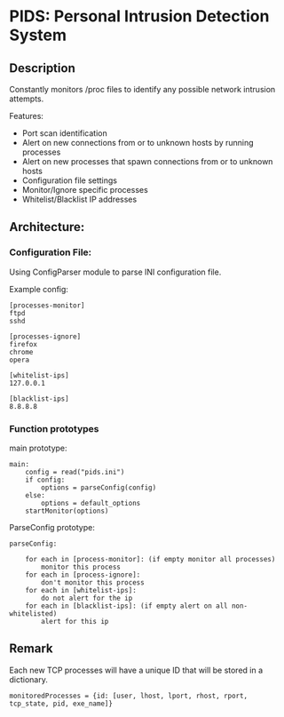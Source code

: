PIDS: Personal Intrusion Detection System
===============================

Description
----------------

Constantly monitors /proc files to identify any possible network intrusion attempts.

Features:

* Port scan identification
* Alert on new connections from or to unknown hosts by running processes
* Alert on new processes that spawn connections from or to unknown hosts
* Configuration file settings
* Monitor/Ignore specific processes
* Whitelist/Blacklist IP addresses

Architecture:
-----------------

### Configuration File:

Using ConfigParser module to parse INI configuration file.

Example config:

    [processes-monitor]
    ftpd
    sshd

    [processes-ignore]
    firefox
    chrome
    opera

    [whitelist-ips]
    127.0.0.1

    [blacklist-ips]
    8.8.8.8

### Function prototypes

main prototype:

    main:
        config = read("pids.ini")
        if config:
            options = parseConfig(config)
        else:
            options = default_options
        startMonitor(options)



ParseConfig prototype:

    parseConfig:

        for each in [process-monitor]: (if empty monitor all processes)
            monitor this process
        for each in [process-ignore]:
            don't monitor this process
        for each in [whitelist-ips]:
            do not alert for the ip
        for each in [blacklist-ips]: (if empty alert on all non-whitelisted)
            alert for this ip

## Remark

Each new TCP processes will have a unique ID that will be stored in a dictionary.    

    monitoredProcesses = {id: [user, lhost, lport, rhost, rport, tcp_state, pid, exe_name]}
